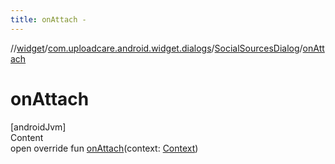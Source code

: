 ```yaml
---
title: onAttach -
---
```

//[widget](../../index.md)/[com.uploadcare.android.widget.dialogs](../index.md)/[SocialSourcesDialog](index.md)/[onAttach](on-attach.md)



# onAttach  
[androidJvm]  
Content  
open override fun [onAttach](on-attach.md)(context: [Context](https://developer.android.com/reference/kotlin/android/content/Context.html))  



